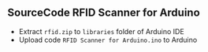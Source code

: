 ## SourceCode RFID Scanner for Arduino
+ Extract `rfid.zip` to `libraries` folder of Arduino IDE
+ Upload code `RFID Scanner for Arduino.ino` to Arduino
